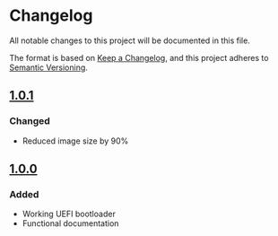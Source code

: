 # Changelog

All notable changes to this project will be documented in this file.

The format is based on [Keep a Changelog](https://keepachangelog.com/en/1.1.0/),
and this project adheres to [Semantic Versioning](https://semver.org/spec/v2.0.0.html).

## [1.0.1]

### Changed

- Reduced image size by 90%

## [1.0.0]

### Added

- Working UEFI bootloader
- Functional documentation

[unreleased]: https://github.com/Kruhlmann/re-bootloader/compare/1.0.1...HEAD
[1.0.1]: https://github.com/Kruhlmann/re-bootloader/compare/1.0.0...1.0.1
[1.0.0]: https://github.com/Kruhlmann/re-bootloader/releases/tag/1.0.0]
